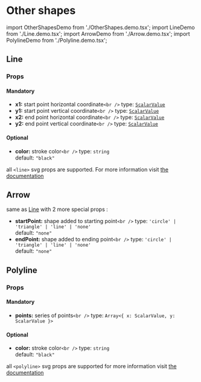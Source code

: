 # Other shapes

import OtherShapesDemo from './OtherShapes.demo.tsx';
import LineDemo from './Line.demo.tsx';
import ArrowDemo from './Arrow.demo.tsx';
import PolylineDemo from './Polyline.demo.tsx';

<OtherShapesDemo/>

## Line

<LineDemo/>

### Props

#### Mandatory

- **x1:** start point horizontal coordinate`<br />`
  type: [`ScalarValue`](../500_types/100_scalarValue.md)<br/>
- **y1:** start point vertical coordinate`<br />`
  type: [`ScalarValue`](../500_types/100_scalarValue.md)<br/>
- **x2:** end point horizontal coordinate`<br />`
  type: [`ScalarValue`](../500_types/100_scalarValue.md)<br/>
- **y2:** end point vertical coordinate`<br />`
  type: [`ScalarValue`](../500_types/100_scalarValue.md)<br/>

#### Optional

- **color:** stroke color`<br />`
  type: `string`<br/>
  default: `"black"`

all `<line>` svg props are supported. For more information visit [the documentation](https://developer.mozilla.org/en-US/docs/Web/SVG/Element/line)

## Arrow

<ArrowDemo/>

same as [Line](./300_otherShapes.md#line) with 2 more special props :

- **startPoint:** shape added to starting point`<br />`
  type: `'circle' | 'triangle' | 'line' | 'none'`<br/>
  default: `"none"`
- **endPoint:** shape added to ending point`<br />`
  type: `'circle' | 'triangle' | 'line' | 'none'`<br/>
  default: `"none"`

## Polyline

<PolylineDemo/>

### Props

#### Mandatory

- **points:** series of points`<br />`
  type: `Array<{ x: ScalarValue, y: ScalarValue }>`<br/>

#### Optional

- **color:** stroke color`<br />`
  type: `string`<br/>
  default: `"black"`

all `<polyline>` svg props are supported for more information visit [the documentation](https://developer.mozilla.org/docs/Web/SVG/Element/polyline)

